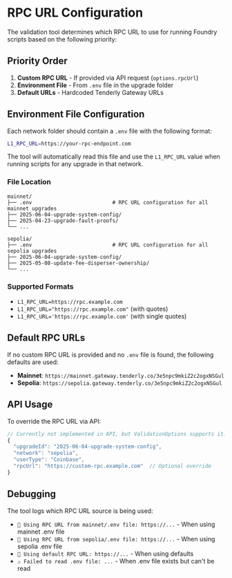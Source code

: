 # RPC URL Configuration

The validation tool determines which RPC URL to use for running Foundry scripts based on the following priority:

## Priority Order

1. **Custom RPC URL** - If provided via API request (`options.rpcUrl`)
2. **Environment File** - From `.env` file in the upgrade folder
3. **Default URLs** - Hardcoded Tenderly Gateway URLs

## Environment File Configuration

Each network folder should contain a `.env` file with the following format:

```bash
L1_RPC_URL=https://your-rpc-endpoint.com
```

The tool will automatically read this file and use the `L1_RPC_URL` value when running scripts for any upgrade in that network.

### File Location
```
mainnet/
├── .env                          # RPC URL configuration for all mainnet upgrades
├── 2025-06-04-upgrade-system-config/
├── 2025-04-23-upgrade-fault-proofs/
└── ...

sepolia/
├── .env                          # RPC URL configuration for all sepolia upgrades
├── 2025-06-04-upgrade-system-config/
├── 2025-05-08-update-fee-disperser-ownership/
└── ...
```

### Supported Formats
- `L1_RPC_URL=https://rpc.example.com`
- `L1_RPC_URL="https://rpc.example.com"` (with quotes)
- `L1_RPC_URL='https://rpc.example.com'` (with single quotes)

## Default RPC URLs

If no custom RPC URL is provided and no `.env` file is found, the following defaults are used:

- **Mainnet**: `https://mainnet.gateway.tenderly.co/3e5npc9mkiZ2c2ogxNSGul`
- **Sepolia**: `https://sepolia.gateway.tenderly.co/3e5npc9mkiZ2c2ogxNSGul`

## API Usage

To override the RPC URL via API:

```typescript
// Currently not implemented in API, but ValidationOptions supports it:
{
  "upgradeId": "2025-06-04-upgrade-system-config",
  "network": "sepolia",
  "userType": "Coinbase",
  "rpcUrl": "https://custom-rpc.example.com"  // Optional override
}
```

## Debugging

The tool logs which RPC URL source is being used:

- `📡 Using RPC URL from mainnet/.env file: https://...` - When using mainnet .env file
- `📡 Using RPC URL from sepolia/.env file: https://...` - When using sepolia .env file
- `📡 Using default RPC URL: https://...` - When using defaults
- `⚠️ Failed to read .env file: ...` - When .env file exists but can't be read
